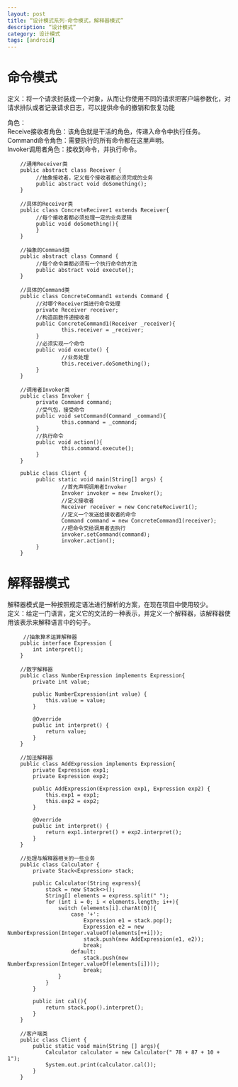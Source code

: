 ```yaml
---
layout: post
title: “设计模式系列-命令模式，解释器模式”
description: “设计模式”
category: 设计模式
tags: [android]
---
```

# 命令模式

定义：将一个请求封装成一个对象，从而让你使用不同的请求把客户端参数化，对请求排队或者记录请求日志，可以提供命令的撤销和恢复功能

角色：<br/>
Receive接收者角色：该角色就是干活的角色，传递入命令中执行任务。<br/>
Command命令角色：需要执行的所有命令都在这里声明。<br/>
Invoker调用者角色：接收到命令，并执行命令。<br/>

        //通用Receiver类
        public abstract class Receiver {
             //抽象接收者，定义每个接收者都必须完成的业务
             public abstract void doSomething();
        }

        //具体的Receiver类
        public class ConcreteReciver1 extends Receiver{
             //每个接收者都必须处理一定的业务逻辑
             public void doSomething(){
             }
        }

        //抽象的Command类
        public abstract class Command {
             //每个命令类都必须有一个执行命令的方法
             public abstract void execute();
        }

        //具体的Command类
        public class ConcreteCommand1 extends Command {
             //对哪个Receiver类进行命令处理
             private Receiver receiver;
             //构造函数传递接收者
             public ConcreteCommand1(Receiver _receiver){
                     this.receiver = _receiver;
             }
             //必须实现一个命令
             public void execute() {
                     //业务处理
                     this.receiver.doSomething();
             }
        }

        //调用者Invoker类
        public class Invoker {
             private Command command;
             //受气包，接受命令
             public void setCommand(Command _command){
                     this.command = _command;
             }
             //执行命令
             public void action(){
                     this.command.execute();
             }
        }

        public class Client {
             public static void main(String[] args) {
                     //首先声明调用者Invoker
                     Invoker invoker = new Invoker();
                     //定义接收者
                     Receiver receiver = new ConcreteReciver1();
                     //定义一个发送给接收者的命令
                     Command command = new ConcreteCommand1(receiver);
                     //把命令交给调用者去执行
                     invoker.setCommand(command);
                     invoker.action();
             }
        }

# 解释器模式

解释器模式是一种按照规定语法进行解析的方案，在现在项目中使用较少。<br/>
定义：给定一门语言，定义它的文法的一种表示，并定义一个解释器，该解释器使用该表示来解释语言中的句子。

         //抽象算术运算解释器
        public interface Expression {
            int interpret();
        }

        //数字解释器
        public class NumberExpression implements Expression{
            private int value;

            public NumberExpression(int value) {
                this.value = value;
            }

            @Override
            public int interpret() {
                return value;
            }
        }

        //加法解释器
        public class AddExpression implements Expression{
            private Expression exp1;
            private Expression exp2;

            public AddExpression(Expression exp1, Expression exp2) {
                this.exp1 = exp1;
                this.exp2 = exp2;
            }

            @Override
            public int interpret() {
                return exp1.interpret() + exp2.interpret();
            }
        }

        //处理与解释器相关的一些业务
        public class Calculator {
            private Stack<Expression> stack;

            public Calculator(String express){
                stack = new Stack<>();
                String[] elements = express.split(" ");
                for (int i = 0; i < elements.length; i++){
                    switch (elements[i].charAt(0)){
                        case '+':
                            Expression e1 = stack.pop();
                            Expression e2 = new NumberExpression(Integer.valueOf(elements[++i]));
                            stack.push(new AddExpression(e1, e2));
                            break;
                        default:
                            stack.push(new NumberExpression(Integer.valueOf(elements[i])));
                            break;
                    }
                }
            }

            public int cal(){
                return stack.pop().interpret();
            }
        }

        //客户端类
        public class Client {
            public static void main(String [] args){
                Calculator calculator = new Calculator(" 78 + 87 + 10 + 1");
                System.out.print(calculator.cal());
            }
        }




